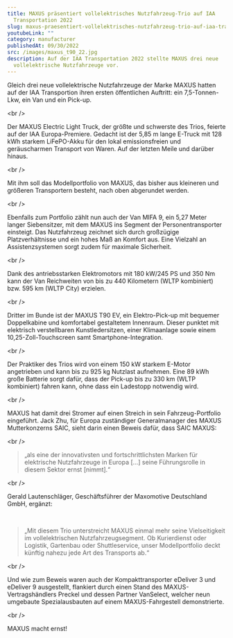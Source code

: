 ```yaml
---
title: MAXUS präsentiert vollelektrisches Nutzfahrzeug-Trio auf IAA
  Transportation 2022
slug: maxus-praesentiert-vollelektrisches-nutzfahrzeug-trio-auf-iaa-transportation-2022
youtubeLink: ""
category: manufacturer
publishedAt: 09/30/2022
src: /images/maxus_t90_22.jpg
description: Auf der IAA Transportation 2022 stellte MAXUS drei neue
  vollelektrische Nutzfahrzeuge vor.
---
```

Gleich drei neue vollelektrische Nutzfahrzeuge der Marke MAXUS hatten auf der IAA Transportion ihren ersten öffentlichen Auftritt: ein 7,5-Tonnen-Lkw, ein Van und ein Pick-up.

<﻿br />

Der MAXUS Electric Light Truck, der größte und schwerste des Trios, feierte auf der IAA Europa-Premiere. Gedacht ist der 5,85 m lange E-Truck mit 128 kWh starkem LiFePO-Akku für den lokal emissionsfreien und geräuscharmen Transport von Waren. Auf der letzten Meile und darüber hinaus.

<﻿br />

Mit ihm soll das Modellportfolio von MAXUS, das bisher aus kleineren und größeren Transportern besteht, nach oben abgerundet werden.

<﻿br />

Ebenfalls zum Portfolio zählt nun auch der Van MIFA 9, ein 5,27 Meter langer Siebensitzer, mit dem MAXUS ins Segment der Personentransporter einsteigt. Das Nutzfahrzeug zeichnet sich durch großzügige Platzverhältnisse und ein hohes Maß an Komfort aus. Eine Vielzahl an Assistenzsystemen sorgt zudem für maximale Sicherheit.

<﻿br />

Dank des antriebsstarken Elektromotors mit 180 kW/245 PS und 350 Nm kann der Van Reichweiten von bis zu 440 Kilometern (WLTP kombiniert) bzw. 595 km (WLTP City) erzielen.

<﻿br />

Dritter im Bunde ist der MAXUS T90 EV, ein Elektro-Pick-up mit bequemer Doppelkabine und komfortabel gestaltetem Innenraum. Dieser punktet mit elektrisch verstellbaren Kunstledersitzen, einer Klimaanlage sowie einem 10,25-Zoll-Touchscreen samt Smartphone-Integration.

<﻿br />

Der Praktiker des Trios wird von einem 150 kW starkem E-Motor angetrieben und kann bis zu 925 kg Nutzlast aufnehmen. Eine 89 kWh große Batterie sorgt dafür, dass der Pick-up bis zu 330 km (WLTP kombiniert) fahren kann, ohne dass ein Ladestopp notwendig wird.

<﻿br />

MAXUS hat damit drei Stromer auf einen Streich in sein Fahrzeug-Portfolio eingeführt. Jack Zhu, für Europa zuständiger Generalmanager des MAXUS Mutterkonzerns SAIC, sieht darin einen Beweis dafür, dass SAIC MAXUS: 

<﻿br />

> „als eine der innovativsten und fortschrittlichsten Marken für elektrische Nutzfahrzeuge in Europa \[…] seine Führungsrolle in diesem Sektor ernst \[nimmt].“

<﻿br />

Gerald Lautenschläger, Geschäftsführer der Maxomotive Deutschland GmbH, ergänzt: 

<br />

> „Mit diesem Trio unterstreicht MAXUS einmal mehr seine Vielseitigkeit im vollelektrischen Nutzfahrzeugsegment. Ob Kurierdienst oder Logistik, Gartenbau oder Shuttleservice, unser Modellportfolio deckt künftig nahezu jede Art des Transports ab.“ 

<﻿br />

Und wie zum Beweis waren auch der Kompakttransporter eDeliver 3 und eDeliver 9 ausgestellt, flankiert durch einen Stand des MAXUS-Vertragshändlers Preckel und dessen Partner VanSelect, welcher neun umgebaute Spezialausbauten auf einem MAXUS-Fahrgestell demonstrierte.

<﻿br />

MAXUS macht ernst!